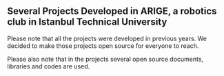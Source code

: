 ## Several Projects Developed in ARIGE, a robotics club in Istanbul Technical University

Please note that all the projects were developed in previous years. We decided to make those projects open source for everyone to reach.

Please also note that in the projects several open source documents, libraries and codes are used.

